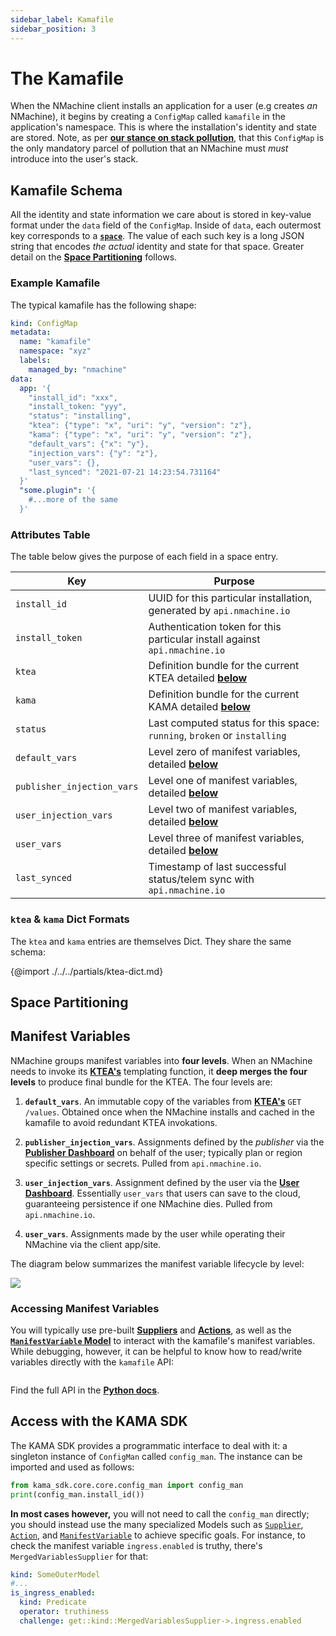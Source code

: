 ```yaml
---
sidebar_label: Kamafile
sidebar_position: 3
---
```


# The Kamafile

When the NMachine client installs an application for a user (e.g creates _an_ NMachine), 
it begins by creating a `ConfigMap` called `kamafile` in the application's
namespace. This is where the installation's identity and state are stored. Note, as 
per **[our stance on stack pollution](/concepts/principles#zero-tolerance-for-stack-pollution)**, 
that this `ConfigMap` is the only mandatory parcel of pollution that an NMachine must _must_ introduce
into the user's stack.    




## Kamafile Schema

All the identity and state information we care about is stored in key-value format 
under the `data` field of the `ConfigMap`. Inside of `data`, each outermost key corresponds to 
a **[`space`](/concepts/spaces-concept.md)**. The value of each such key is a long JSON string that encodes 
_the actual_ identity and state for that space. Greater detail on the 
**[Space Partitioning](#space-partitioning)** follows.


### Example Kamafile

The typical kamafile has the following shape:

```yaml title="$ kubectl get kamafile -o json"
kind: ConfigMap
metadata:
  name: "kamafile"
  namespace: "xyz"
  labels:
    managed_by: "nmachine"  
data:
  app: '{
    "install_id": "xxx",
    "install_token: "yyy",
    "status": "installing",
    "ktea": {"type": "x", "uri": "y", "version": "z"},
    "kama": {"type": "x", "uri": "y", "version": "z"},
    "default_vars": {"x": "y"},
    "injection_vars": {"y": "z"},	
    "user_vars": {},
    "last_synced": "2021-07-21 14:23:54.731164"
  }'
  "some.plugin": '{
    #...more of the same
  }'
```

### Attributes Table

The table below gives the purpose of each field in a space entry.

| Key                   | Purpose                                                                                             |
|-----------------------|-----------------------------------------------------------------------------------------------------|
| `install_id`          | UUID for this particular installation, generated by `api.nmachine.io`                               |
| `install_token`       | Authentication token for this particular install against `api.nmachine.io`                          |
| `ktea`                | Definition bundle for the current KTEA detailed **[below](#ktea-dict-format)** |
| `kama`                | Definition bundle for the current KAMA detailed **[below](#kama-dict-format)** |
| `status`              | Last computed status for this space: `running`, `broken` or `installing`                            |
| `default_vars`   | Level zero of manifest variables, detailed **[below](#manifest-variablesr)**                           |
| `publisher_injection_vars`   | Level one of manifest variables, detailed **[below](#manifest-variables)**                           |
| `user_injection_vars`   | Level two of manifest variables, detailed **[below](#manifest-variables)**                           |
| `user_vars`   | Level three of manifest variables, detailed **[below](#manifest-variables)**                           |
| `last_synced`         | Timestamp of last successful status/telem sync with `api.nmachine.io`                               |




### `ktea` & `kama` Dict Formats

The `ktea` and `kama` entries are themselves Dict. They share the same schema: 

{@import ./../../partials/ktea-dict.md}






## Space Partitioning





## Manifest Variables

NMachine groups manifest variables into **four levels**. When an NMachine needs to 
invoke its **[KTEA's](/concepts/ktea-concept)** templating function, it **deep merges 
the four levels** to produce final bundle for the KTEA.  The four levels are:

1. **`default_vars`**. An immutable copy of the variables from **[KTEA's](/concepts/ktea-concept)**
`GET /values`. Obtained once when the NMachine installs and cached in the kamafile to avoid redundant KTEA invokations.

1. **`publisher_injection_vars`**. Assignments defined by the _publisher_ via the 
**[Publisher Dashboard](https://publish.nmachine.io)** on behalf of the user; typically
plan or region specific settings or secrets. Pulled from `api.nmachine.io`.

1. **`user_injection_vars`**. Assignment defined by the user via the
**[User Dashboard](https://an.nmachine.io)**. Essentially `user_vars` that users can save to the cloud, 
guaranteeing persistence if one NMachine dies. Pulled from `api.nmachine.io`.

1. **`user_vars`**. Assignments made by the user while operating their NMachine via the client app/site.  


The diagram below summarizes the manifest variable lifecycle by level:

![](/img/concepts/variables-lifecycle.png)


### Accessing Manifest Variables

You will typically use pre-built **[Suppliers](/prebuilt-models/suppliers/suppliers-overview)** and 
**[Actions](/prebuilt-models/actions/actions-overview)**, 
as well as the  **[`ManifestVariable` Model](/prebuilt-models/variables/manifest-variables)** to interact with
the kamafile's manifest variables. While debugging, however, it can be helpful to know how to read/write variables
directly with the `kamafile` API:

```python title="$ python main.py console"

```

Find the full API in the **[Python docs](https://kama-sdk-py.readthedocs.io/en/latest/)**.




## Access with the KAMA SDK

The KAMA SDK
provides a programmatic interface to deal with it: a singleton instance of 
`ConfigMan` called `config_man`. The instance can be imported and used as follows:

```python
from kama_sdk.core.core.config_man import config_man
print(config_man.install_id())
```

**In most cases however,** you will not need to call the `config_man`
directly; you should instead use the many specialized Models such as 
[`Supplier`](/models/supplier/supplier-base), 
[`Action`](/models/actions/action-base), and 
[`ManifestVariable`](/models/actions/action-base)
to achieve specific goals. For instance, to check the 
manifest variable `ingress.enabled`
 is truthy, there's `MergedVariablesSupplier` for that: 
```yaml title="my-models.yaml"
kind: SomeOuterModel
#...
is_ingress_enabled: 
  kind: Predicate
  operator: truthiness
  challenge: get::kind::MergedVariablesSupplier->.ingress.enabled
```





